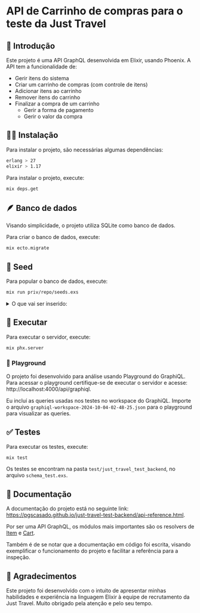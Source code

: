 # API de Carrinho de compras para o teste da Just Travel

## 📑 Introdução

Este projeto é uma API GraphQL desenvolvida em Elixir, usando Phoenix. A API tem a funcionalidade de:
- Gerir itens do sistema
- Criar um carrinho de compras (com controle de itens)
- Adicionar itens ao carrinho
- Remover itens do carrinho
- Finalizar a compra de um carrinho
   - Gerir a forma de pagamento
   - Gerir o valor da compra

## 👷‍♂️ Instalação

Para instalar o projeto, são necessárias algumas dependências:

```bash
erlang > 27
elixir > 1.17
```

Para instalar o projeto, execute:

```bash
mix deps.get
```

## 🪶 Banco de dados

Visando simplicidade, o projeto utiliza SQLite como banco de dados.

Para criar o banco de dados, execute:

```bash
mix ecto.migrate
```

## 🌱 Seed

Para popular o banco de dados, execute:

```bash
mix run priv/repo/seeds.exs
```

<details>
  <summary>O que vai ser inserido:</summary>

  Itens adicionados: 
  id | name | description | price
  --- | ---- | ----------- | ----
  1 | Banana | A banana | 3.0
  2 | Apple | An apple | 2.0
  3 | Milk | A milk | 5.0
  4 | Orange | An orange | 4.0
  5 | Egg | An egg | 1.0
  6 | Meat | Meat | 10.0
  7 | Cheese | Cheese | 8.0
  8 | Coke | Coke | 6.0
  9 | Pepsi | Pepsi | 7.0
  10 | Water | Water | 1.0

  Carrinhos criados:
```json
[
  {
    "cartItems": [
      {
        "item": {
          "name": "Banana",
          "price": 3
        },
        "quantity": 1
      },
      {
        "item": {
          "name": "Apple",
          "price": 2
        },
        "quantity": 5
      },
      {
        "item": {
          "name": "Milk",
          "price": 5
        },
        "quantity": 2
      }
    ],
    "deductedTotalPrice": 20.7,
    "id": "1",
    "totalPrice": 23
  },
  {
    "cartItems": [
      {
        "item": {
          "name": "Egg",
          "price": 1
        },
        "quantity": 2
      },
      {
        "item": {
          "name": "Meat",
          "price": 10
        },
        "quantity": 10
      }
    ],
    "deductedTotalPrice": 91.8,
    "id": "2",
    "totalPrice": 102
  }
]
```
  
</details>

## 🔄️ Executar

Para executar o servidor, execute:

```bash
mix phx.server
```

### 🛝 Playground

O projeto foi desenvolvido para análise usando Playground do GraphiQL. Para acessar o playground certifique-se de executar o servidor e acesse: http://localhost:4000/api/graphiql.

Eu incluí as queries usadas nos testes no workspace do GraphiQL. Importe o arquivo `graphiql-workspace-2024-10-04-02-48-25.json` para o playground para visualizar as queries.

## ✅ Testes

Para executar os testes, execute:

```bash
mix test
```

Os testes se encontram na pasta `test/just_travel_test_backend`, no arquivo `schema_test.exs`.

## 📝 Documentação

A documentação do projeto está no seguinte link: https://pgscasado.github.io/just-travel-test-backend/api-reference.html.

Por ser uma API GraphQL, os módulos mais importantes são os resolvers de [Item](https://pgscasado.github.io/just-travel-test-backend/JustTravelTestBackendWeb.Schema.Resolvers.Item.html) e [Cart](https://pgscasado.github.io/just-travel-test-backend/JustTravelTestBackendWeb.Schema.Resolvers.Cart.html).

Também é de se notar que a documentação em código foi escrita, visando exemplificar o funcionamento do projeto e facilitar a referência para a inspeção.

## 🙏 Agradecimentos

Este projeto foi desenvolvido com o intuito de apresentar minhas habilidades e experiência na linguagem Elixir à equipe de recrutamento da Just Travel. Muito obrigado pela atenção e pelo seu tempo.



